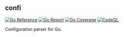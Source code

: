 ## confi

[![Go Reference](https://pkg.go.dev/badge/github.com/jfk9w-go/confi.svg)](https://pkg.go.dev/github.com/jfk9w-go/confi)
[![Go Report](https://goreportcard.com/badge/github.com/jfk9w-go/confi)](https://goreportcard.com/report/github.com/jfk9w-go/confi)
[![Go Coverage](https://github.com/jfk9w-go/confi/wiki/coverage.svg)](https://raw.githack.com/wiki/jfk9w-go/based/coverage.html)
[![CodeQL](https://github.com/jfk9w-go/confi/workflows/CodeQL/badge.svg)](https://github.com/jfk9w-go/confi/actions?query=workflow%3ACodeQL)

Configuration parser for Go.
